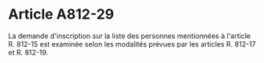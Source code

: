 # Article A812-29

La demande d'inscription sur la liste des personnes mentionnées à l'article R. 812-15 est examinée selon les modalités prévues par les articles R. 812-17 et R. 812-19.

